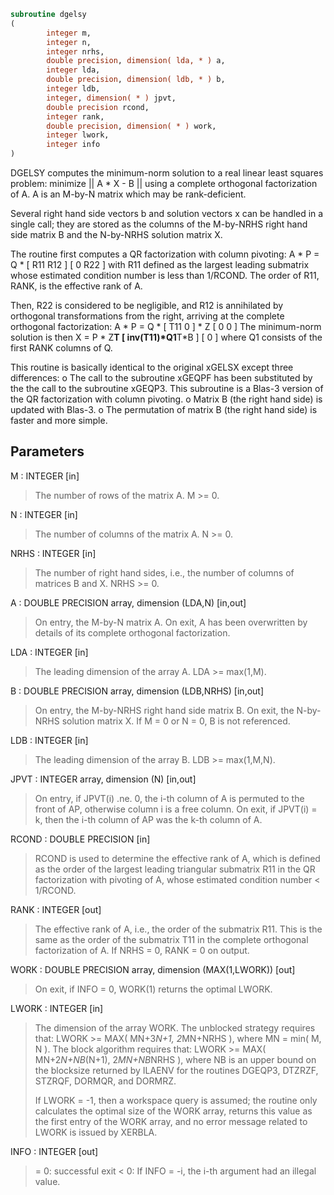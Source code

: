 ```fortran
subroutine dgelsy
(
        integer m,
        integer n,
        integer nrhs,
        double precision, dimension( lda, * ) a,
        integer lda,
        double precision, dimension( ldb, * ) b,
        integer ldb,
        integer, dimension( * ) jpvt,
        double precision rcond,
        integer rank,
        double precision, dimension( * ) work,
        integer lwork,
        integer info
)
```

DGELSY computes the minimum-norm solution to a real linear least
squares problem:
minimize || A * X - B ||
using a complete orthogonal factorization of A.  A is an M-by-N
matrix which may be rank-deficient.

Several right hand side vectors b and solution vectors x can be
handled in a single call; they are stored as the columns of the
M-by-NRHS right hand side matrix B and the N-by-NRHS solution
matrix X.

The routine first computes a QR factorization with column pivoting:
A * P = Q * [ R11 R12 ]
[  0  R22 ]
with R11 defined as the largest leading submatrix whose estimated
condition number is less than 1/RCOND.  The order of R11, RANK,
is the effective rank of A.

Then, R22 is considered to be negligible, and R12 is annihilated
by orthogonal transformations from the right, arriving at the
complete orthogonal factorization:
A * P = Q * [ T11 0 ] * Z
[  0  0 ]
The minimum-norm solution is then
X = P * Z**T [ inv(T11)*Q1**T*B ]
[        0         ]
where Q1 consists of the first RANK columns of Q.

This routine is basically identical to the original xGELSX except
three differences:
o The call to the subroutine xGEQPF has been substituted by the
the call to the subroutine xGEQP3. This subroutine is a Blas-3
version of the QR factorization with column pivoting.
o Matrix B (the right hand side) is updated with Blas-3.
o The permutation of matrix B (the right hand side) is faster and
more simple.

## Parameters
M : INTEGER [in]
> The number of rows of the matrix A.  M >= 0.

N : INTEGER [in]
> The number of columns of the matrix A.  N >= 0.

NRHS : INTEGER [in]
> The number of right hand sides, i.e., the number of
> columns of matrices B and X. NRHS >= 0.

A : DOUBLE PRECISION array, dimension (LDA,N) [in,out]
> On entry, the M-by-N matrix A.
> On exit, A has been overwritten by details of its
> complete orthogonal factorization.

LDA : INTEGER [in]
> The leading dimension of the array A.  LDA >= max(1,M).

B : DOUBLE PRECISION array, dimension (LDB,NRHS) [in,out]
> On entry, the M-by-NRHS right hand side matrix B.
> On exit, the N-by-NRHS solution matrix X.
> If M = 0 or N = 0, B is not referenced.

LDB : INTEGER [in]
> The leading dimension of the array B. LDB >= max(1,M,N).

JPVT : INTEGER array, dimension (N) [in,out]
> On entry, if JPVT(i) .ne. 0, the i-th column of A is permuted
> to the front of AP, otherwise column i is a free column.
> On exit, if JPVT(i) = k, then the i-th column of AP
> was the k-th column of A.

RCOND : DOUBLE PRECISION [in]
> RCOND is used to determine the effective rank of A, which
> is defined as the order of the largest leading triangular
> submatrix R11 in the QR factorization with pivoting of A,
> whose estimated condition number < 1/RCOND.

RANK : INTEGER [out]
> The effective rank of A, i.e., the order of the submatrix
> R11.  This is the same as the order of the submatrix T11
> in the complete orthogonal factorization of A.
> If NRHS = 0, RANK = 0 on output.

WORK : DOUBLE PRECISION array, dimension (MAX(1,LWORK)) [out]
> On exit, if INFO = 0, WORK(1) returns the optimal LWORK.

LWORK : INTEGER [in]
> The dimension of the array WORK.
> The unblocked strategy requires that:
> LWORK >= MAX( MN+3*N+1, 2*MN+NRHS ),
> where MN = min( M, N ).
> The block algorithm requires that:
> LWORK >= MAX( MN+2*N+NB*(N+1), 2*MN+NB*NRHS ),
> where NB is an upper bound on the blocksize returned
> by ILAENV for the routines DGEQP3, DTZRZF, STZRQF, DORMQR,
> and DORMRZ.
> 
> If LWORK = -1, then a workspace query is assumed; the routine
> only calculates the optimal size of the WORK array, returns
> this value as the first entry of the WORK array, and no error
> message related to LWORK is issued by XERBLA.

INFO : INTEGER [out]
> = 0: successful exit
> < 0: If INFO = -i, the i-th argument had an illegal value.
